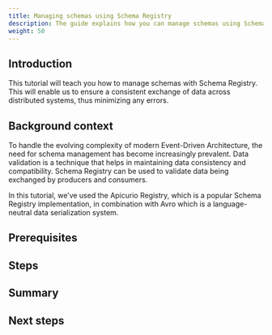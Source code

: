 ```yaml
---
title: Managing schemas using Schema Registry
description: The guide explains how you can manage schemas using Schema Registry.
weight: 50
---
```


## Introduction
This tutorial will teach you how to manage schemas with Schema Registry. This will enable us to ensure a consistent exchange of data across distributed systems, thus minimizing any errors.

## Background context
To handle the evolving complexity of modern Event-Driven Architecture, the need for schema management has become increasingly prevalent. Data validation is a technique that helps in maintaining data consistency and compatibility. Schema Registry can be used to validate data being exchanged by producers and consumers. 

In this tutorial, we’ve used the Apicurio Registry, which is a popular Schema Registry implementation, in combination with Avro which is a language-neutral data serialization system.

## Prerequisites

## Steps

## Summary

## Next steps
